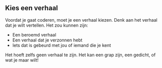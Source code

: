 ## Kies een verhaal

Voordat je gaat coderen, moet je een verhaal kiezen. Denk aan het verhaal dat je wilt vertellen. Het zou kunnen zijn:

+ Een beroemd verhaal
+ Een verhaal dat je verzonnen hebt
+ Iets dat is gebeurd met jou of iemand die je kent

Het hoeft zelfs geen verhaal te zijn. Het kan een grap zijn, een gedicht, of wat je maar wilt!